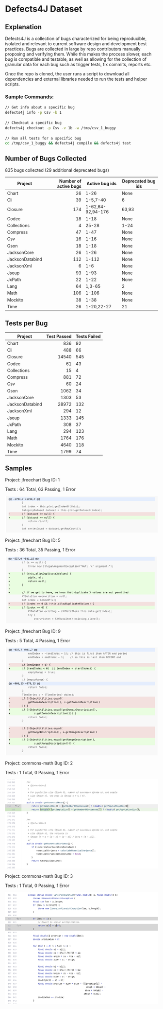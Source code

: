 # Defects4J Dataset

## Explanation

Defects4J is a collection of bugs characterized for being reproducible, isolated and
relevant to current software design and development best practices. Bugs are collected
in large by repo contributors manually proposing and verifying them. While this
makes the process slower, each bug is compatible and testable, as well as allowing for the 
collection of granular data for each bug such as trigger tests, fix commits, reports etc.

Once the repo is cloned, the user runs a script to download all dependencies
and external libraries needed to run the tests and helper scripts.

### Sample Commands:

```sh
// Get info about a specific bug
defects4j info -p Csv -b 1

// Checkout a specific bug
defects4j checkout -p Csv -v 1b -w /tmp/csv_1_buggy

// Run all tests for a specific bug
cd /tmp/csv_1_buggy && defects4j compile && defects4j test
```

## Number of Bugs Collected

835 bugs collected (29 additional deprecated bugs)

| Project         | Number of active bugs | Active bug ids    | Deprecated bug ids |
|-----------------|----------------------:|-------------------|--------------------|
| Chart           |           26          | 1-26              | None               |
| Cli             |           39          | 1-5,7-40          | 6                  |
| Closure         |          174          | 1-62,64-92,94-176 | 63,93              |
| Codec           |           18          | 1-18              | None               |
| Collections     |            4          | 25-28             | 1-24               |
| Compress        |           47          | 1-47              | None               |
| Csv             |           16          | 1-16              | None               |
| Gson            |           18          | 1-18              | None               |
| JacksonCore     |           26          | 1-26              | None               |
| JacksonDatabind |          112          | 1-112             | None               |
| JacksonXml      |            6          | 1-6               | None               |
| Jsoup           |           93          | 1-93              | None               |
| JxPath          |           22          | 1-22              | None               |
| Lang            |           64          | 1,3-65            | 2                  |
| Math            |          106          | 1-106             | None               |
| Mockito         |           38          | 1-38              | None               |
| Time            |           26          | 1-20,22-27        | 21                 |


## Tests per Bug

| Project         | Test Passed | Tests Failed |
|-----------------|------------:|--------------|
| Chart           |         836 | 92           |
| Cli             |         488 | 66           |
| Closure         |       14540 | 545          |
| Codec           |          61 | 43           |
| Collections     |          15 | 4            |
| Compress        |         881 | 72           |
| Csv             |          60 | 24           |
| Gson            |        1062 | 34           |
| JacksonCore     |        1303 | 53           |
| JacksonDatabind |       28972 | 132          |
| JacksonXml      |         294 | 12           |
| Jsoup           |        1333 | 145          |
| JxPath          |         308 | 37           |
| Lang            |         294 | 123          |
| Math            |        1764 | 176          |
| Mockito         |        4640 | 118          |
| Time            |        1799 | 74           |

## Samples

Project: jfreechart
Bug ID: 1

Tests : 64 Total, 63 Passing, 1 Error

![alt text](https://github.com/ShreyaChaudhary1211/CS527-Project/blob/main/images/Defects4J-1.png)


Project: jfreechart
Bug ID: 5

Tests : 36 Total, 35 Passing, 1 Error

![alt text](https://github.com/ShreyaChaudhary1211/CS527-Project/blob/main/images/Defects4J-5.png)


Project: jfreechart
Bug ID: 9

Tests : 5 Total, 4 Passing, 1 Error

![alt text](https://github.com/ShreyaChaudhary1211/CS527-Project/blob/main/images/Defects4J-9.png)



Project: commons-math
Bug ID: 2

Tests : 1 Total, 0 Passing, 1 Error

![alt text](https://github.com/ShreyaChaudhary1211/CS527-Project/blob/main/images/Defects4J-Math-2.png)




Project: commons-math
Bug ID: 3

Tests : 1 Total, 0 Passing, 1 Error

![alt text](https://github.com/ShreyaChaudhary1211/CS527-Project/blob/main/images/Defects4J-Math-3.png)
